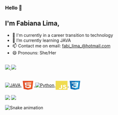 ### Hello 👋

## I'm Fabiana Lima,

- 🔭 I'm currently in a career transition to technology
- 🌱 I’m currently learning JAVA
- 📫 Contact me on email: fabi_lima_@hotmail.com
- 😄 Pronouns: She/Her

 <br>

  <div>
   <a href="https://github.com/FabiDiasL">
   <img height="180em" src="https://github-readme-stats.vercel.app/api?username=FabiDiasL&show_icons=true&theme=synthwave&include_all_commits=true&count_private=true"/>
   <img height="180em" src="https://github-readme-stats.vercel.app/api/top-langs/?username=FabiDiasL&layout=compact&langs_count=6&theme=synthwave"/>
  </div>
  
  <br> 
  
  <div style="display: inline_block"><br>
  <img align="center" alt="JAVA" height="30" width="40" src="https://cdn.jsdelivr.net/gh/devicons/devicon/icons/java/java-original-wordmark.svg">
  <img align="center" alt="HTML" height="30" width="40" src="https://raw.githubusercontent.com/devicons/devicon/master/icons/html5/html5-original.svg">
  <img align="center" alt="Python" height="30" width="40" src="https://cdn.jsdelivr.net/gh/devicons/devicon/icons/python/python-original.svg">
  <img align="center" alt="Js" height="30" width="40" src="https://raw.githubusercontent.com/devicons/devicon/master/icons/javascript/javascript-plain.svg">
  <img align="center" alt="CSS" height="30" width="40" src="https://raw.githubusercontent.com/devicons/devicon/master/icons/css3/css3-original.svg">
  </div>
 
 <br>
  
  <div> 
  <a href = "mailto:fabi.lima0801@gmail.com"><img src="https://img.shields.io/badge/-Gmail-%23333?style=for-the-badge&logo=gmail&logoColor=white" target="_blank"></a>
  <a href="https://www.linkedin.com/in/fabiana-g-56ba524b/" target="_blank"><img src="https://img.shields.io/badge/-LinkedIn-%230077B5?style=for-the-badge&logo=linkedin&logoColor=white" target="_blank"></a>     
   
   ![Snake animation](https://github.com/FabiDiasL/FabiDiasL/blob/output/github-contribution-grid-snake.svg)
   
  </div>
